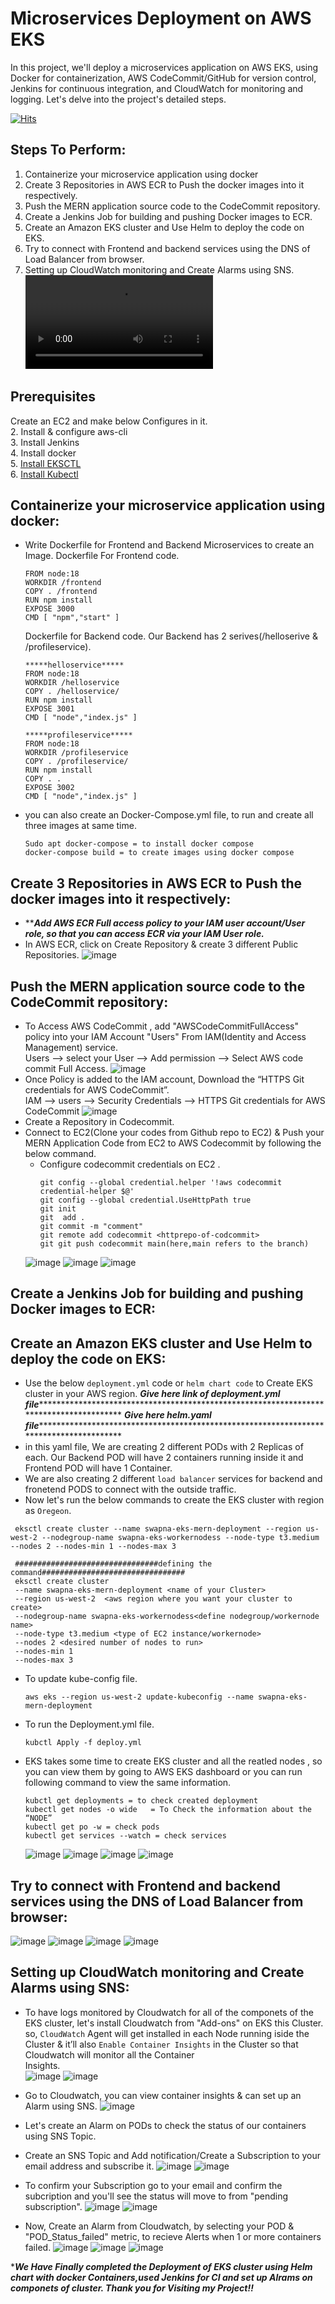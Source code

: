 # Microservices Deployment on AWS EKS

In this project, we'll deploy a microservices application on AWS EKS, using Docker for containerization, AWS CodeCommit/GitHub for version control, Jenkins for continuous integration, and CloudWatch for monitoring and logging.
Let's delve into the project's detailed steps.

[![Hits](https://hits.seeyoufarm.com/api/count/incr/badge.svg?url=https%3A%2F%2Fgithub.com%2FSwapnashreeTripathy%2FMERN-Microservices-EndtoEnd-Deployment&count_bg=%2379C83D&title_bg=%23555555&icon=&icon_color=%23E7E7E7&title=hits&edge_flat=false)](https://hits.seeyoufarm.com)

## Steps To Perform:
1.	Containerize your microservice application using docker
2.	Create 3 Repositories in AWS ECR to Push the docker images into it respectively.
3.	Push the MERN application source code to the CodeCommit repository.
4.	Create a Jenkins Job for building and pushing Docker images to ECR.
5.	Create an Amazon EKS cluster and Use Helm to deploy the code on EKS.
6.	Try to connect with Frontend and backend services using the DNS of Load Balancer from browser.
7.	Setting up CloudWatch monitoring and Create Alarms using SNS.
<video src="Untitled%20design%20(2).mp4" controls title="Title"></video>
## Prerequisites
Create an EC2 and make below Configures in it.<br>
2. Install & configure aws-cli<br>
3. Install Jenkins<br>
4. Install docker<br>
5. [Install EKSCTL](https://eksctl.io/installation/)<br>
6. [Install Kubectl](https://docs.aws.amazon.com/eks/latest/userguide/install-kubectl.html)<br>

## Containerize your microservice application using docker:
- Write Dockerfile for Frontend and Backend Microservices to create an Image.
  Dockerfile For Frontend code.
  ```
  FROM node:18
  WORKDIR /frontend
  COPY . /frontend
  RUN npm install
  EXPOSE 3000
  CMD [ "npm","start" ]
  ```
  Dockerfile for Backend code. Our Backend has 2 serives(/helloserive & /profileservice).
  ```
  *****helloservice*****
  FROM node:18
  WORKDIR /helloservice
  COPY . /helloservice/
  RUN npm install
  EXPOSE 3001
  CMD [ "node","index.js" ]

  *****profileservice*****
  FROM node:18
  WORKDIR /profileservice
  COPY . /profileservice/
  RUN npm install
  COPY . .
  EXPOSE 3002
  CMD [ "node","index.js" ]
  ```
- you can also create an Docker-Compose.yml file, to run and create all three images at same time. 
  ```
  Sudo apt docker-compose = to install docker compose
  docker-compose build = to create images using docker compose
  ```
  
## Create 3 Repositories in AWS ECR to Push the docker images into it respectively:
- *****************Add AWS ECR Full access policy to your IAM user account/User role, so that you can access ECR via your IAM User role.***************
- In AWS ECR, click on Create Repository & create 3 different Public Repositories.
  ![image](https://github.com/SwapnashreeTripathy/MERN-Microservices-EndtoEnd-Deployment/assets/139486876/b602739e-0ac7-47a2-8f65-b4efc33c984f)
## Push the MERN application source code to the CodeCommit repository:
- To Access AWS CodeCommit , add "AWSCodeCommitFullAccess" policy into your IAM Account "Users" From IAM(Identity and Access Management) service.<br>
  Users --> select your User --> Add permission --> Select AWS code commit Full Access.
![image](https://github.com/SwapnashreeTripathy/MERN-Microservices-EndtoEnd-Deployment/assets/139486876/21e101fd-95b3-4cd9-87f2-b7a405bb1eed)
- Once Policy is added to the IAM account,  Download the “HTTPS Git credentials for AWS CodeCommit”.<br>
  IAM --> users --> Security Credentials --> HTTPS Git credentials for AWS CodeCommit
![image](https://github.com/SwapnashreeTripathy/MERN-Microservices-EndtoEnd-Deployment/assets/139486876/2ceb3dca-f220-4d68-b378-40d7c446ffdd)
- Create a Repository in Codecommit. 
- Connect to EC2(Clone your codes from Github repo to EC2) & Push your MERN Application Code from EC2 to AWS Codecommit by following the below command.
  * Configure codecommit credentials on EC2 .
    ```
    git config --global credential.helper '!aws codecommit credential-helper $@'
    git config --global credential.UseHttpPath true
    git init
    git  add .
    git commit -m "comment"
    git remote add codecommit <httprepo-of-codcommit>
    git git push codecommit main(here,main refers to the branch)
    ```
  ![image](https://github.com/SwapnashreeTripathy/MERN-Microservices-EndtoEnd-Deployment/assets/139486876/a8039be7-76c1-48f8-ae74-fb8dc3f56ac6)
  ![image](https://github.com/SwapnashreeTripathy/MERN-Microservices-EndtoEnd-Deployment/assets/139486876/10333504-efe5-48ff-9e3b-4487a05784c0)
  ![image](https://github.com/SwapnashreeTripathy/MERN-Microservices-EndtoEnd-Deployment/assets/139486876/70eb78a4-ef1e-42d5-80ab-ecb32008837d)
## Create a Jenkins Job for building and pushing Docker images to ECR:

## Create an Amazon EKS cluster and Use Helm to deploy the code on EKS:
- Use the below `deployment.yml` code or `helm chart code` to Create EKS cluster in your AWS region.
  *****************Give here link of deployment.yml file********************************************************************************************************
  ***********************Give here helm.yaml file**************************************************************************************************************
- in this yaml file, We are creating 2 different PODs with 2 Replicas of each. Our Backend POD will have 2 containers running inside it and Frontend POD will have 1 Container.
- We are also creating 2 different `load balancer` services for backend and fronetend PODS to connect with the outside traffic.
- Now let's run the below commands to create the EKS cluster with region as `Oregeon`.
  
 ```
  eksctl create cluster --name swapna-eks-mern-deployment --region us-west-2 --nodegroup-name swapna-eks-workernodess --node-type t3.medium --nodes 2 --nodes-min 1 --nodes-max 3

  ################################defining the command################################
  eksctl create cluster 
  --name swapna-eks-mern-deployment <name of your Cluster>
  --region us-west-2  <aws region where you want your cluster to create>
  --nodegroup-name swapna-eks-workernodess<define nodegroup/workernode name> 
  --node-type t3.medium <type of EC2 instance/workernode>
  --nodes 2 <desired number of nodes to run>
  --nodes-min 1 
  --nodes-max 3
```
- To update kube-config file.
  ```
  aws eks --region us-west-2 update-kubeconfig --name swapna-eks-mern-deployment
  ```
- To run the Deployment.yml file.
  ```
  kubctl Apply -f deploy.yml
  ```
- EKS takes some time to create EKS cluster and all the reatled nodes , so you can view them by going to AWS EKS dashboard or you can run following command to view the same information.
  ```
  kubctl get deployments = to check created deployment
  kubectl get nodes -o wide   = To Check the information about the “NODE”
  kubectl get po -w = check pods
  kubectl get services --watch = check services
  ```
  ![image](https://github.com/SwapnashreeTripathy/MERN-Microservices-EndtoEnd-Deployment/assets/139486876/a5a3e143-b668-4629-a566-1b2ed5188801)
  ![image](https://github.com/SwapnashreeTripathy/MERN-Microservices-EndtoEnd-Deployment/assets/139486876/eb1ce8b0-abda-4618-9185-b36c2c7f0775)
  ![image](https://github.com/SwapnashreeTripathy/MERN-Microservices-EndtoEnd-Deployment/assets/139486876/0b8e70e4-6621-40e6-a9c5-6433952e7be8)
  ![image](https://github.com/SwapnashreeTripathy/MERN-Microservices-EndtoEnd-Deployment/assets/139486876/b06357aa-0c69-4426-a2da-002855a1ae96)

## Try to connect with Frontend and backend services using the DNS of Load Balancer from browser:
  ![image](https://github.com/SwapnashreeTripathy/MERN-Microservices-EndtoEnd-Deployment/assets/139486876/fe07f8b6-2b9d-47e4-afd0-1aef5244fbec)
  ![image](https://github.com/SwapnashreeTripathy/MERN-Microservices-EndtoEnd-Deployment/assets/139486876/48b9b1e4-f693-46aa-9d63-c1a82708f7fc)
  ![image](https://github.com/SwapnashreeTripathy/MERN-Microservices-EndtoEnd-Deployment/assets/139486876/77aa23c5-5ea6-4c12-b475-cc1031d635fe)
  ![image](https://github.com/SwapnashreeTripathy/MERN-Microservices-EndtoEnd-Deployment/assets/139486876/7b6dfa24-6d2b-4cf8-8a3b-4b54238144de)


## Setting up CloudWatch monitoring and Create Alarms using SNS:
- To have logs monitored by Cloudwatch for all of the componets of the EKS cluster, let's install Cloudwatch from "Add-ons" on EKS this Cluster.<br>
  so, `CloudWatch` Agent will get installed in each Node running iside the Cluster & it’ll also `Enable Container Insights` in the Cluster so that Cloudwatch will monitor all the Container   
  Insights.<br>
  ![image](https://github.com/SwapnashreeTripathy/MERN-Microservices-EndtoEnd-Deployment/assets/139486876/dfd53508-39ed-4316-bad4-2d555ee5c9c3)
  ![image](https://github.com/SwapnashreeTripathy/MERN-Microservices-EndtoEnd-Deployment/assets/139486876/c64bd93f-1f4f-41ce-a8a6-cf506884cec1)

- Go to Cloudwatch, you can view container insights & can set up an Alarm using SNS.
  ![image](https://github.com/SwapnashreeTripathy/MERN-Microservices-EndtoEnd-Deployment/assets/139486876/627b7eac-567b-41a6-ab70-e7c20f7b7a18)
- Let's create an Alarm on PODs to check the status of our containers using SNS Topic.
- Create an SNS Topic and Add notification/Create a Subscription to your email address and subscribe it.
  ![image](https://github.com/SwapnashreeTripathy/MERN-Microservices-EndtoEnd-Deployment/assets/139486876/d246bc74-79c0-4089-aac6-605de013c940)
  ![image](https://github.com/SwapnashreeTripathy/MERN-Microservices-EndtoEnd-Deployment/assets/139486876/b16b0ab4-f719-4768-81d0-cbfcc487bdad)
  
- To confirm your Subscription go to your email and confirm the subcription and you'll see the status will move to from "pending subscription".
  ![image](https://github.com/SwapnashreeTripathy/MERN-Microservices-EndtoEnd-Deployment/assets/139486876/a6f98579-8e84-4f70-b882-f79ffc176c3f)
  ![image](https://github.com/SwapnashreeTripathy/MERN-Microservices-EndtoEnd-Deployment/assets/139486876/d0bae96f-ef07-49f7-8f9a-4d7360460b17)
  
- Now, Create an Alarm from Cloudwatch, by selecting your POD & "POD_Status_failed" metric, to recieve Alerts when 1 or more containers failed.
  ![image](https://github.com/SwapnashreeTripathy/MERN-Microservices-EndtoEnd-Deployment/assets/139486876/4b2556e8-d071-441b-ae0a-e00dd8b74503)
  ![image](https://github.com/SwapnashreeTripathy/MERN-Microservices-EndtoEnd-Deployment/assets/139486876/e3f27d60-d868-4036-960d-87881c38e1df)
  ![image](https://github.com/SwapnashreeTripathy/MERN-Microservices-EndtoEnd-Deployment/assets/139486876/4dc6d2b9-7d24-4221-83e0-38784cdb6ce1)
  
****We Have Finally completed the Deployment of EKS cluster using Helm chart with docker Containers,used Jenkins for CI and set up Alrams on componets of cluster. Thank you for Visiting my Project!!***
